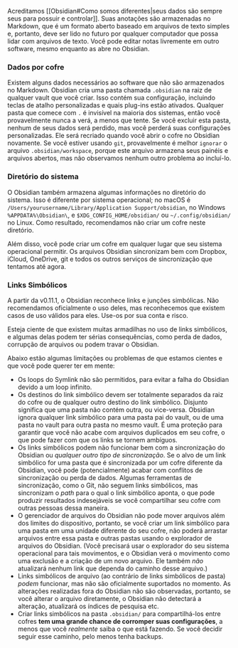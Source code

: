 Acreditamos [[Obsidian#Como somos diferentes|seus dados são sempre seus para possuir e controlar]]. Suas anotações são armazenadas no Markdown, que é um formato aberto baseado em arquivos de texto simples e, portanto, deve ser lido no futuro por qualquer computador que possa lidar com arquivos de texto. Você pode editar notas livremente em outro software, mesmo enquanto as abre no Obsidian.

### Dados por cofre

Existem alguns dados necessários ao software que não são armazenados no Markdown. Obsidian cria uma pasta chamada `.obsidian` na raiz de qualquer vault que você criar. Isso contém sua configuração, incluindo teclas de atalho personalizadas e quais plug-ins estão ativados. Qualquer pasta que comece com `.` é invisível na maioria dos sistemas, então você provavelmente nunca a verá, a menos que tente. Se você excluir esta pasta, nenhum de seus dados será perdido, mas você perderá suas configurações personalizadas. Ele será recriado quando você abrir o cofre no Obsidian novamente. Se você estiver usando `git`, provavelmente é melhor `ignorar` o arquivo `.obsidian/workspace`, porque este arquivo armazena seus painéis e arquivos abertos, mas não observamos nenhum outro problema ao incluí-lo.

### Diretório do sistema

O Obsidian também armazena algumas informações no diretório do sistema. Isso é diferente por sistema operacional; no macOS é `/Users/yourusername/Library/Application Support/obsidian`, no Windows `%APPDATA%\Obsidian\`, e `$XDG_CONFIG_HOME/obsidian/` ou `~/.config/obsidian/` no Linux. Como resultado, recomendamos não criar um cofre neste diretório.

Além disso, você pode criar um cofre em qualquer lugar que seu sistema operacional permitir. Os arquivos Obsidian sincronizam bem com Dropbox, iCloud, OneDrive, git e todos os outros serviços de sincronização que tentamos até agora.

### Links Simbólicos

A partir da v0.11.1, o Obsidian reconhece links e junções simbólicas. Não recomendamos oficialmente o uso deles, mas reconhecemos que existem casos de uso válidos para eles. Use-os por sua conta e risco.

Esteja ciente de que existem muitas armadilhas no uso de links simbólicos, e algumas delas podem ter sérias consequências, como perda de dados, corrupção de arquivos ou podem travar o Obsidian.

Abaixo estão algumas limitações ou problemas de que estamos cientes e que você pode querer ter em mente:

- Os loops do Symlink não são permitidos, para evitar a falha do Obsidian devido a um loop infinito.
- Os destinos do link simbólico devem ser totalmente separados da raiz do cofre ou de qualquer outro destino do link simbólico. Disjunto significa que uma pasta não contém outra, ou vice-versa. Obsidian ignora qualquer link simbólico para uma pasta pai do vault, ou de uma pasta no vault para outra pasta no mesmo vault. É uma proteção para garantir que você não acabe com arquivos duplicados em seu cofre, o que pode fazer com que os links se tornem ambíguos.
- Os links simbólicos podem não funcionar bem com a sincronização do Obsidian ou _qualquer outro tipo de sincronização_. Se o alvo de um link simbólico for uma pasta que é sincronizada por um cofre diferente da Obsidian, você pode (potencialmente) acabar com conflitos de sincronização ou perda de dados. Algumas ferramentas de sincronização, como o Git, não seguem links simbólicos, mas sincronizam o _path_ para o qual o link simbólico aponta, o que pode produzir resultados indesejáveis se você compartilhar seu cofre com outras pessoas dessa maneira.
- O gerenciador de arquivos do Obsidian não pode mover arquivos além dos limites do dispositivo, portanto, se você criar um link simbólico para uma pasta em uma unidade diferente do seu cofre, não poderá arrastar arquivos entre essa pasta e outras pastas usando o explorador de arquivos do Obsidian. (Você precisará usar o explorador do seu sistema operacional para tais movimentos, e o Obsidian verá o movimento como uma exclusão e a criação de um novo arquivo. Ele também _não_ atualizará nenhum link que dependa do caminho desse arquivo.)
- Links simbólicos de arquivo (ao contrário de links simbólicos de pasta) _podem_ funcionar, mas não são oficialmente suportados no momento. As alterações realizadas fora do Obsidian não são observadas, portanto, se você alterar o arquivo diretamente, o Obsidian não detectará a alteração, atualizará os índices de pesquisa etc.
- Criar links simbólicos na pasta `.obsidian/` para compartilhá-los entre cofres **tem uma grande chance de corromper suas configurações**, a menos que você _realmente_ saiba o que está fazendo. Se você decidir seguir esse caminho, pelo menos tenha backups.
